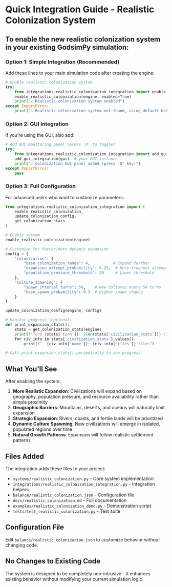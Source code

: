# Quick Integration Guide - Realistic Colonization System

## To enable the new realistic colonization system in your existing GodsimPy simulation:

### Option 1: Simple Integration (Recommended)

Add these lines to your main simulation code after creating the engine:

```python
# Enable realistic colonization system
try:
    from integrations.realistic_colonization_integration import enable_realistic_colonization
    enable_realistic_colonization(engine, enabled=True)
    print("✓ Realistic colonization system enabled")
except ImportError:
    print("⚠ Realistic colonization system not found, using default behavior")
```

### Option 2: GUI Integration

If you're using the GUI, also add:

```python
# Add GUI monitoring panel (press 'O' to toggle)
try:
    from integrations.realistic_colonization_integration import add_gui_integration
    add_gui_integration(gui)  # your GUI instance
    print("✓ Colonization GUI panel added (press 'O' key)")
except ImportError:
    pass
```

### Option 3: Full Configuration

For advanced users who want to customize parameters:

```python
from integrations.realistic_colonization_integration import (
    enable_realistic_colonization, 
    update_colonization_config,
    get_colonization_stats
)

# Enable system
enable_realistic_colonization(engine)

# Customize for faster/more dynamic expansion
config = {
    "colonization": {
        "base_colonization_range": 4,          # Expand further
        "expansion_attempt_probability": 0.25,  # More frequent attempts
        "population_pressure_threshold": 20     # Lower threshold
    },
    "culture_spawning": {
        "spawn_interval_turns": 50,    # New cultures every 50 turns
        "base_spawn_probability": 0.3  # Higher spawn chance
    }
}

update_colonization_config(engine, config)

# Monitor progress (optional)
def print_expansion_stats():
    stats = get_colonization_stats(engine)
    print(f"Turn {stats['turn']}: {len(stats['civilization_stats'])} civilizations")
    for civ_info in stats['civilization_stats'].values():
        print(f"  {civ_info['name']}: {civ_info['tiles']} tiles")

# Call print_expansion_stats() periodically to see progress
```

## What You'll See

After enabling the system:

1. **More Realistic Expansion**: Civilizations will expand based on geography, population pressure, and resource availability rather than simple proximity
2. **Geographic Barriers**: Mountains, deserts, and oceans will naturally limit expansion
3. **Strategic Expansion**: Rivers, coasts, and fertile lands will be prioritized
4. **Dynamic Culture Spawning**: New civilizations will emerge in isolated, populated regions over time
5. **Natural Growth Patterns**: Expansion will follow realistic settlement patterns

## Files Added

The integration adds these files to your project:
- `systems/realistic_colonization.py` - Core system implementation
- `integrations/realistic_colonization_integration.py` - Integration helpers
- `balance/realistic_colonization.json` - Configuration file
- `docs/realistic_colonization.md` - Full documentation
- `examples/realistic_colonization_demo.py` - Demonstration script
- `tests/test_realistic_colonization.py` - Test suite

## Configuration File

Edit `balance/realistic_colonization.json` to customize behavior without changing code.

## No Changes to Existing Code

The system is designed to be completely non-intrusive - it enhances existing behavior without modifying your current simulation logic.